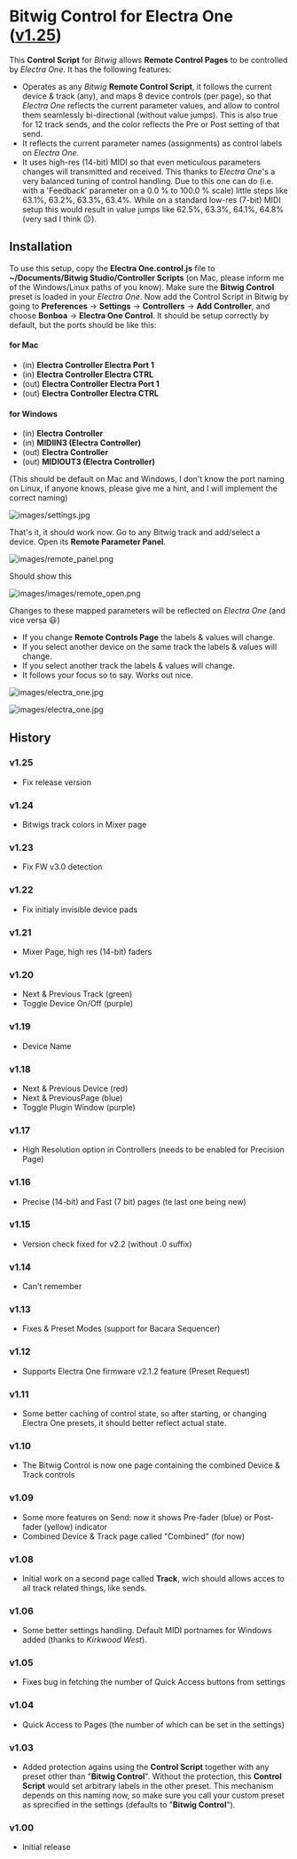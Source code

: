 # Bitwig Control for Electra One ([v1.25](#history))

This **Control Script** for *Bitwig* allows **Remote Control Pages** to be controlled by *Electra One*. It has the following features:

- Operates as any *Bitwig* **Remote Control Script**, it follows the current device & track (any), and maps 8 device controls (per page), so that *Electra One* reflects the current parameter values, and allow to control them seamlessly bi-directional (without value jumps). This is also true for 12 track sends, and the color reflects the Pre or Post setting of that send.
- It reflects the current parameter names (assignments) as control labels on *Electra One*.
- It uses high-res (14-bit) MIDI so that even meticulous parameters changes will transmitted and received. This thanks to *Electra One*'s a very balanced tuning of control handling. Due to this one can do (i.e. with a 'Feedback' parameter on a 0.0 % to 100.0 % scale) little steps like 63.1%, 63.2%, 63.3%, 63.4%. While on a standard low-res (7-bit) MIDI setup this would result in value jumps like 62.5%, 63.3%, 64.1%, 64.8% (very sad I think 😐).

## Installation

To use this setup, copy the **Electra One.control.js** file to **~/Documents/Bitwig Studio/Controller Scripts** (on Mac, please inform me of the Windows/Linux paths of you know). Make sure the **Bitwig Control** preset is loaded in your *Electra One*. Now add the Control Script in Bitwig by going to **Preferences** -> **Settings** -> **Controllers** -> **Add Controller**, and choose **Bonboa** -> **Electra One Control**. It should be setup correctly by default, but the ports should be like this:

#### for Mac
- (in) **Electra Controller Electra Port 1**
- (in) **Electra Controller Electra CTRL**
- (out) **Electra Controller Electra Port 1**
- (out) **Electra Controller Electra CTRL**

#### for Windows
- (in) **Electra Controller**
- (in) **MIDIIN3 (Electra Controller)**
- (out) **Electra Controller**
- (out) **MIDIOUT3 (Electra Controller)**

(This should be default on Mac and Windows, I don't know the port naming on Linux, if anyone knows, please give me a hint, and I will implement the correct naming)

![images/settings.jpg](https://github.com/jorisroling/bitwig-electra-one/raw/main/images/settings.png)

That's it, it should work now. Go to any Bitwig track and add/select a device. Open its **Remote Parameter Panel**.

![images/remote_panel.png](https://github.com/jorisroling/bitwig-electra-one/raw/main/images/remote_panel.png)

Should show this

![images/images/remote_open.png](https://github.com/jorisroling/bitwig-electra-one/raw/main/images/remote_open.png)


Changes to these mapped parameters will be reflected on *Electra One* (and vice versa 😃)

- If you change **Remote Controls Page** the labels & values will change.
- If you select another device on the same track the labels & values will change.
- If you select another track the labels & values will change.
- It follows your focus so to say. Works out nice.

![images/electra_one.jpg](https://github.com/jorisroling/bitwig-electra-one/raw/main/images/preset.png)

![images/electra_one.jpg](https://github.com/jorisroling/bitwig-electra-one/raw/main/images/mixer.png)

## History

### v1.25
- Fix release version

### v1.24
- Bitwigs track colors in Mixer page

### v1.23
- Fix FW v3.0 detection

### v1.22
- Fix initialy invisible device pads

### v1.21
- Mixer Page, high res (14-bit) faders

### v1.20
- Next & Previous Track (green)
- Toggle Device On/Off (purple)

### v1.19
- Device Name

### v1.18
- Next & Previous Device (red)
- Next & PreviousPage (blue)
- Toggle Plugin Window (purple)

### v1.17
- High Resolution option in Controllers (needs to be enabled for Precision Page)

### v1.16
- Precise (14-bit) and Fast (7 bit) pages (te last one being new)

### v1.15
- Version check fixed for v2.2 (without .0 suffix)

### v1.14
- Can't remember

### v1.13
- Fixes & Preset Modes (support for Bacara Sequencer)

### v1.12
- Supports Electra One firmware v2.1.2 feature (Preset Request)

### v1.11
- Some better caching of control state, so after starting, or changing Electra One presets, it should better reflect actual state.

### v1.10
- The Bitwig Control is now one page containing the combined Device & Track controls

### v1.09
- Some more features on Send: now it shows Pre-fader (blue) or Post-fader (yellow) indicator
- Combined Device & Track page called "Combined" (for now)

### v1.08
- Initial work on a second page called **Track**, wich should allows acces to all track related things, like sends.

### v1.06
- Some better settings handling. Default MIDI portnames for Windows added (thanks to *Kirkwood West*).

### v1.05
- Fixes bug in fetching the number of Quick Access buttons from settings

### v1.04
- Quick Access to Pages (the number of which can be set in the settings)

### v1.03
- Added protection agains using the **Control Script** together with any preset other than "**Bitwig Control**". Without the protection, this **Control Script** would set arbitrary labels in the other preset. This mechanism depends on this naming now, so make sure you call your custom preset as sprecified in the settings (defaults to "**Bitwig Control**").

### v1.00
- Initial release

